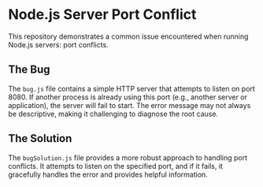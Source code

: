 # Node.js Server Port Conflict

This repository demonstrates a common issue encountered when running Node.js servers: port conflicts.

## The Bug

The `bug.js` file contains a simple HTTP server that attempts to listen on port 8080.  If another process is already using this port (e.g., another server or application), the server will fail to start. The error message may not always be descriptive, making it challenging to diagnose the root cause.  

## The Solution

The `bugSolution.js` file provides a more robust approach to handling port conflicts.  It attempts to listen on the specified port, and if it fails, it gracefully handles the error and provides helpful information.